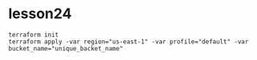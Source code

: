 # lesson24
```terraform init```</br>
```terraform apply -var region="us-east-1" -var profile="default" -var bucket_name="unique_backet_name"```

